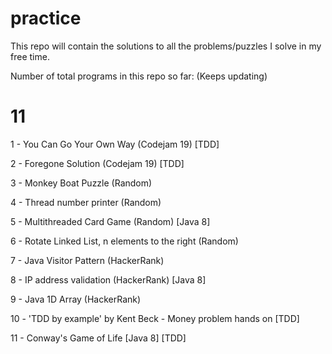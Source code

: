 # practice
This repo will contain the solutions to all the problems/puzzles I solve in my free time.

Number of total programs in this repo so far: (Keeps updating)

# 11

1 - You Can Go Your Own Way (Codejam 19) [TDD]

2 - Foregone Solution (Codejam 19) [TDD]

3 - Monkey Boat Puzzle (Random)

4 - Thread number printer (Random)

5 - Multithreaded Card Game (Random) [Java 8]

6 - Rotate Linked List, n elements to the right (Random)

7 - Java Visitor Pattern (HackerRank)

8 - IP address validation (HackerRank) [Java 8]

9 - Java 1D Array (HackerRank)

10 - 'TDD by example' by Kent Beck - Money problem hands on [TDD] 

11 - Conway's Game of Life [Java 8] [TDD]
